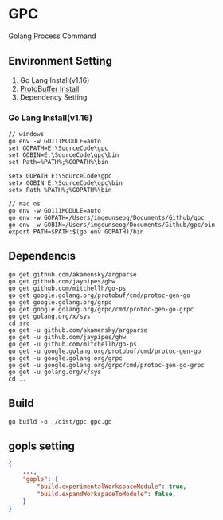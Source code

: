 # GPC

Golang Process Command

## Environment Setting

1. Go Lang Install(v1.16)
2. [ProtoBuffer Install](https://github.com/protocolbuffers/protobuf)
3. Dependency Setting

### Go Lang Install(v1.16)

```shell
// windows
go env -w GO111MODULE=auto
set GOPATH=E:\SourceCode\gpc
set GOBIN=E:\SourceCode\gpc\bin
set Path=%PATH%;%GOPATH%\bin

setx GOPATH E:\SourceCode\gpc
setx GOBIN E:\SourceCode\gpc\bin
setx Path %PATH%;%GOPATH%\bin
```

```shell
// mac os
go env -w GO111MODULE=auto
go env -w GOPATH=/Users/imgeunseog/Documents/Github/gpc
go env -w GOBIN=/Users/imgeunseog/Documents/Github/gpc/bin
export PATH=$PATH:$(go env GOPATH)/bin
```

## Dependencis

```shell
go get github.com/akamensky/argparse
go get github.com/jaypipes/ghw
go get github.com/mitchellh/go-ps
go get google.golang.org/protobuf/cmd/protoc-gen-go
go get google.golang.org/grpc
go get google.golang.org/grpc/cmd/protoc-gen-go-grpc
go get golang.org/x/sys
cd src
go get -u github.com/akamensky/argparse
go get -u github.com/jaypipes/ghw
go get -u github.com/mitchellh/go-ps
go get -u google.golang.org/protobuf/cmd/protoc-gen-go
go get -u google.golang.org/grpc
go get -u google.golang.org/grpc/cmd/protoc-gen-go-grpc
go get -u golang.org/x/sys
cd ..
```

## Build

```shell
go build -o ./dist/gpc gpc.go
```

## gopls setting
```json
{
    ...,
    "gopls": {
        "build.experimentalWorkspaceModule": true,
        "build.expandWorkspaceToModule": false,
    }
}
```